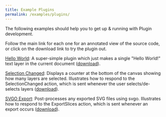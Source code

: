 ```yaml
---
title: Example Plugins
permalink: /examples/plugins/
---
```


The following examples should help you to get up & running with Plugin development.

Follow the main link for each one for an annotated view of the source code, or click on the download link to try the plugin out.

[Hello World](hello-world): A super-simple plugin which just makes a single "Hello World!" text layer in the current document ([download](/downloads/plugins/hello-world.zip)).

[Selection Changed](selection-changed): Displays a counter at the bottom of the canvas showing how many layers are selected. Illustrates how to respond to the SelectionChanged action, which is sent whenever the user selects/de-selects layers ([download](/downloads/plugins/selection-changed.zip)).

[SVGO Export](svgo-export): Post-processes any exported SVG files using svgo. Illustrates how to respond to the ExportSlices action, which is sent whenever an export occurs ([download](/downloads/plugins/svgo-export.zip)).
